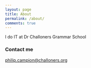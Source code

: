 ```yaml
---
layout: page
title: About
permalink: /about/
comments: true
---
```


I do IT at Dr Challoners Grammar School

### Contact me

[philip.campion@challoners.org](mailto:philip.campion@challoners.org)
